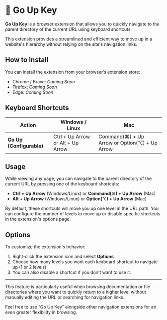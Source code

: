 # 🚀 Go Up Key

**Go Up Key** is a browser extension that allows you to quickly navigate to the parent directory of the current URL using keyboard shortcuts.

This extension provides a streamlined and efficient way to move up in a website's hierarchy without relying on the site's navigation links.

## How to Install

You can install the extension from your browser’s extension store:

- Chrome / Brave: *Coming Soon*
- Firefox: *Coming Soon*
- Edge: *Coming Soon*

## Keyboard Shortcuts

| Action               | Windows / Linux           | Mac                       |
|----------------------|---------------------------|---------------------------|
| **Go Up (Configurable)** | Ctrl + Up Arrow or Alt + Up Arrow | Command(⌘) + Up Arrow or Option(⌥) + Up Arrow |

## Usage

While viewing any page, you can navigate to the parent directory of the current URL by pressing one of the keyboard shortcuts:

- **Ctrl + Up Arrow** (Windows/Linux) or **Command(⌘) + Up Arrow** (Mac)
- **Alt + Up Arrow** (Windows/Linux) or **Option(⌥) + Up Arrow** (Mac)

By default, these shortcuts will move you up one level in the URL path. You can configure the number of levels to move up or disable specific shortcuts in the extension's options page.

## Options

To customize the extension's behavior:

1. Right-click the extension icon and select **Options**.
2. Choose how many levels you want each keyboard shortcut to navigate up (1 or 2 levels).
3. You can also disable a shortcut if you don't want to use it.

---

This feature is particularly useful when browsing documentation or file directories where you want to quickly return to a higher level without manually editing the URL or searching for navigation links.

Feel free to use “Go Up Key” alongside other navigation extensions for an even greater flexibility in browsing.
